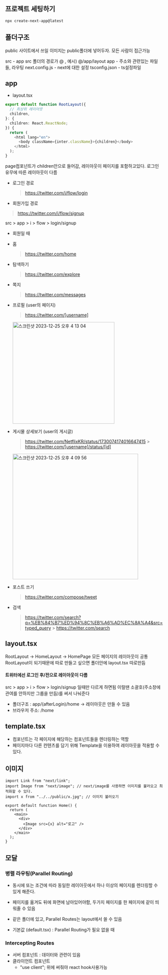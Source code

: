 ## 프로젝트 세팅하기

```
npx create-next-app@latest
```

## 폴더구조

public
사이트에서 쓰일 이미지는 public폴더에 넣어두자.
모든 사람이 접근가능

src - app
src 폴더의 경로가 @ , 예시) @/app/layout
app - 주소와 관련있는 파일들, 라우팅
next.config.js - next에 대한 설정
tsconfig.json - ts설정파일

## app

- layout.tsx

```ts
export default function RootLayout({
  // 최상위 레이아웃
  children,
}: {
  children: React.ReactNode;
}) {
  return (
    <html lang="en">
      <body className={inter.className}>{children}</body>
    </html>
  );
}
```

page컴포넌트가 children안으로 들어감, 레이아웃이 페이지를 포함하고있다.
로그인 유무에 따른 레이아웃이 다름

- 로그인 경로

  > https://twitter.com/i/flow/login

- 회원가입 경로

> https://twitter.com/i/flow/signup

src > app > i > flow > login/signup

- 회원일 때
- 홈
  > https://twitter.com/home
- 탐색하기
  > https://twitter.com/explore
- 쪽지

  > https://twitter.com/messages

- 프로필 (user의 페이지)

  > https://twitter.com/[username]

  <img width="325" alt="스크린샷 2023-12-25 오후 4 13 04" src="https://github.com/cocorig/Next.js/assets/95855640/8ae96268-1579-43d0-9fc8-b8d741c74206">

- 게시물 상세보기 (user의 게시글)

  > https://twitter.com/NetflixKR/status/1730074174016647415 > https://twitter.com/[username]/status/[id]

  <img width="401" alt="스크린샷 2023-12-25 오후 4 09 56" src="https://github.com/cocorig/Next.js/assets/95855640/52bb07a9-2dee-4e4a-b98b-563299d87fb9">

- 포스트 쓰기

  > https://twitter.com/compose/tweet

- 검색
  > https://twitter.com/search?q=%EB%84%B7%ED%94%8C%EB%A6%AD%EC%8A%A4&src=typed_query > https://twitter.com/search

## layout.tsx

RootLayout -> HomeLayout -> HomePage
모든 페이지의 레이아웃이 공통 RootLayout이 되기때문에 따로 만들고 싶으면 폴더안에 layout.tsx 따로만듬

#### 트위터에선 로그인 후/전으로 레이아웃이 다름

src > app > i > flow > login/signup 일때만 다르게 하면됨
이럴땐 소괄호(주소창에 관여를 안하지만 그룹을 만듬)를 써서 나눠준다

- 폴더구조 : app/(afterLogin)/home -> 레이아웃은 만들 수 있음
- 브라우저 주소: /home

## template.tsx

- 컴포넌트는 각 페이지에 해당하는 컴포넌트들을 렌더링하는 역할
- 페이지마다 다른 컨텐츠를 담기 위해 Template을 이용하여 레이아웃을 적용할 수 있다.

## 이미지

```tsx
import Link from "next/link";
import Image from "next/image"; // next/image를 사용하면 이미지를 불러오고 최적화할 수 있다.
import x from "../../public/x.jpg"; // 이미지 불러오기

export default function Home() {
  return (
    <main>
      <div>
        <Image src={x} alt="로고" />
      </div>
    </main>
  );
}
```

## 모달

### 병렬 라우팅(Parallel Routing)

- 동시에 또는 조건에 따라 동일한 레이아웃에서 하나 이상의 페이지를 렌더링할 수 있게 해준다.
- 페이지를 옮겨도 뒤에 화면에 남아있어야함, 두가지 페이지를 한 페이지에 같이 띄워줄 수 있음
- 같은 폴더에 있고, Parallel Routes는 layout에서 쓸 수 있음

- 기본값 (default.tsx) : Parallel Routing가 필요 없을 때

### Intercepting Routes

- 서버 컴포넌트 : 데이터와 관련이 있음
- 클라이언트 컴포넌트
  - "use client"; 위에 써줘야 react hook사용가능
